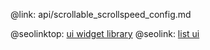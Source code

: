 @link: api/scrollable_scrollspeed_config.md

@seolinktop: [ui widget library](https://webix.com)
@seolink: [list ui](https://webix.com/widget/list/)
